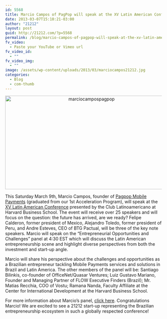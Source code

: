 ```yaml
---
id: 5568
title: Marcio Campos of PagPop will speak at the XV Latin American Conference this Saturday!
date: 2013-03-07T15:10:21-03:00
author: "21212"
layout: post
guid: http://21212.com/?p=5568
permalink: /blog/marcio-campos-of-pagpop-will-speak-at-the-xv-latin-american-conference-this-saturday/
fv_video:
  - Paste your YouTube or Vimeo url
fv_video_id:
  - ""
fv_video_img:
  - ""
image: /assets/wp-content/uploads/2013/03/marciocampos21212.jpg
categories:
  - Blog
  - com-thumb
---
```

<p style="text-align: center;">
  <a href="http://21212.com/assets/wp-content/uploads/2013/03/marciocampospagpop.jpg"><img class="size-full wp-image-5577 aligncenter" alt="marciocampospagpop" src="{{ site.url }}/assets/wp-content/uploads/2013/03/marciocampospagpop.jpg" width="540" height="300" srcset="{{ site.url }}/assets/wp-content/uploads/2013/03/marciocampospagpop.jpg 540w, {{ site.url }}/assets/wp-content/uploads/2013/03/marciocampospagpop-300x166.jpg 300w" sizes="(max-width: 540px) 100vw, 540px" /></a>
</p>

This Saturday March 9th, Marcio Campos, founder of [Pagpop Mobile Payments](https://www.pagpop.com.br/) (graduated from our 1st Acceleration Program), will speak at the [XV Latin American Conference](http://www.latamconferencehbs.net/) presented by the Club Latinoamericano at Harvard Business School. The event will receive over 25 speakers and will focus on the question: the future has arrived, are we ready? Felipe Calderon, former president of Mexico, Alejandro Toledo, former president of Peru, and Andre Esteves, CEO of BTG Pactual, will be three of the key note speakers. Marcio will speak on the “Entrepreneurial Opportunities and Challenges” panel at 4:30 EST which will discuss the Latin American entrepreneurship scene and highlight diverse perspectives from both the investment and start-up angle.

Marcio will share his perspective about the challenges and opportunities as a Brazilian entrepreneur tackling Mobile Payments services and solutions in Brazil and Latin America. The other members of the panel will be: Santiago Bilinkis, co-founder of OfficeNet/Quasar Ventures; Luiz Gustavo Mariano, Founder and Managing Partner of FLOW Executive Finders (Brazil); Mr. Matias Recchia, COO of Vostu; Ramana Nanda, Faculty Affiliate at the Center for International Development at the Harvard Business School.

For more information about Marcio’s panel, [click here](http://www.latamconferencehbs.net/panels/#toppanel6). Congratulations Marcio! We are excited to see a 21212 start-up representing the Brazilian entrepreneurship ecosystem in such a globally respected conference!